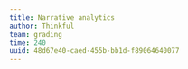 ```yaml
---
title: Narrative analytics
author: Thinkful
team: grading
time: 240
uuid: 48d67e40-caed-455b-bb1d-f89064640077
---
```


<jupyter height="1000" notebook-name="narrative_analytics" course-code="DSBC" >
